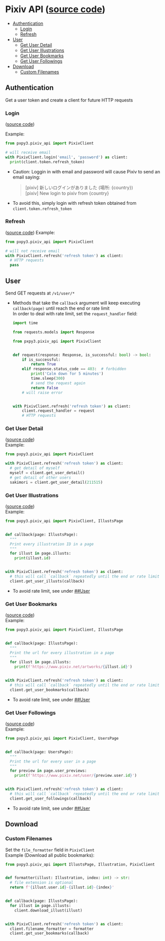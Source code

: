 # Pixiv API ([source code](../pxpy3/pixiv_api.py))

- [Authentication](#authentication)
    - [Login](#login)
    - [Refresh](#refresh)
- [User](#user)
    - [Get User Detail](#get-user-detail)
    - [Get User Illustrations](#get-user-illustrations)
    - [Get User Bookmarks](#get-user-bookmarks)
    - [Get User Followings](#get-user-followings)
- [Download](#download)
    - [Custom Filenames](#custom-filenames)

## Authentication

Get a user token and create a client for future HTTP requests <br>

### Login

([source code](../pxpy3/pixiv_api.py#L213))

Example:

```py
from pxpy3.pixiv_api import PixivClient

# will receive email
with PixivClient.login('email', 'password') as client:
  print(client.token.refresh_token)
```

- Caution: Loggin in with email and password will cause Pixiv to send an email saying:
  > [pixiv] 新しいログインがありました (場所: {country}) <br>
  [pixiv] New login to pixiv from {country} <br>
- To avoid this, simply login with refresh token obtained from `client.token.refresh_token`

### Refresh

([source code](../pxpy3/pixiv_api.py#L229))
Example:

```py
from pxpy3.pixiv_api import PixivClient

# will not receive email
with PixivClient.refresh('refresh token') as client:
  # HTTP requests
  pass
```

## User

Send GET requests at `/v1/user/*`

- Methods that take the `callback` argument will keep executing `callback(page)` until reach the end or rate limit<br>
  In order to deal with rate limit, set the `request_handler` field:
    ```py
    import time
    
    from requests.models import Response
    
    from pxpy3.pixiv_api import PixivClient
    
    
    def request(response: Response, is_successful: bool) -> bool:
        if is_successful:
            return True
        elif response.status_code == 403:  # forbidden
            print('Calm down for 5 minutes')
            time.sleep(300)
            # send the request again
            return False
        # will raise error
    
    
    with PixivClient.refresh('refresh token') as client:
        client.request_handler = request
        # HTTP requests
    ```

### Get User Detail

([source code](../pxpy3/pixiv_api.py#L265))<br>
Example:

```py
from pxpy3.pixiv_api import PixivClient

with PixivClient.refresh('refresh token') as client:
  # get detail of myself
  myself = client.get_user_detail()
  # get detail of other users
  sakimori = client.get_user_detail(211515)
```

### Get User Illustrations

([source code](../pxpy3/pixiv_api.py#L274))<br>
Example:

```py
from pxpy3.pixiv_api import PixivClient, IllustsPage


def callback(page: IllustsPage):
  """
  Print every illustration ID in a page
  """
  for illust in page.illusts:
    print(illust.id)


with PixivClient.refresh('refresh token') as client:
  # this will call `callback` repeatedly until the end or rate limit
  client.get_user_illusts(callback)
```

- To avoid rate limit, see under [##User](#user)

### Get User Bookmarks

([source code](../pxpy3/pixiv_api.py#L285))<br>
Example:

```py
from pxpy3.pixiv_api import PixivClient, IllustsPage


def callback(page: IllustsPage):
  """
  Print the url for every illustration in a page
  """
  for illust in page.illusts:
    print(f'https://www.pixiv.net/artworks/{illust.id}')


with PixivClient.refresh('refresh token') as client:
  # this will call `callback` repeatedly until the end or rate limit
  client.get_user_bookmarks(callback)
```

- To avoid rate limit, see under [##User](#user)

### Get User Followings

([source code](../pxpy3/pixiv_api.py#L298))<br>
Example:

```py
from pxpy3.pixiv_api import PixivClient, UsersPage


def callback(page: UsersPage):
  """
  Print the url for every user in a page
  """
  for preview in page.user_previews:
    print(f'https://www.pixiv.net/user/{preview.user.id}')


with PixivClient.refresh('refresh token') as client:
  # this will call `callback` repeatedly until the end or rate limit
  client.get_user_followings(callback)
```

- To avoid rate limit, see under [##User](#user)

## Download

### Custom Filenames

Set the `file_formatter` field in `PixivClient`<br>
Example (Download all public bookmarks):

```py
from pxpy3.pixiv_api import IllustsPage, Illustration, PixivClient


def formatter(illust: Illustration, index: int) -> str:
  # file extension is optional
  return f'{illust.user.id}-{illust.id}-{index}'


def callback(page: IllustsPage):
  for illust in page.illusts:
    client.download_illust(illust)


with PixivClient.refresh('refresh token') as client:
  client.filename_formatter = formatter
  client.get_user_bookmarks(callback)
  ```
